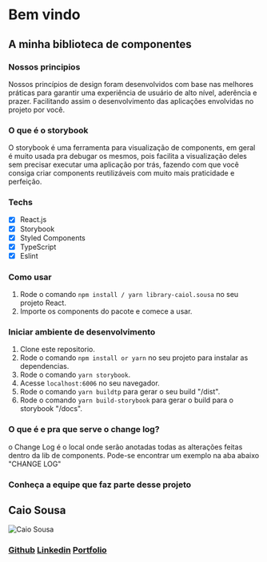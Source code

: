# Bem vindo
## A minha biblioteca de componentes

### Nossos principios
Nossos princípios de design foram desenvolvidos com base nas melhores práticas para garantir uma experiência de usuário de alto nível, aderência e prazer.
Facilitando assim o desenvolvimento das aplicações envolvidas no projeto por você.

### O que é o storybook
O storybook é uma ferramenta para visualização de components, em geral é muito usada pra debugar
os mesmos, pois facilita a visualização deles sem precisar executar uma aplicação por trás, fazendo
com que você consiga criar components reutilizáveis com muito mais praticidade e perfeição.

### Techs

- [x] React.js
- [x] Storybook
- [x] Styled Components
- [x] TypeScript
- [x] Eslint

### Como usar

1. Rode o comando `npm install / yarn library-caiol.sousa` no seu projeto React.
2. Importe os components do pacote e comece a usar.

### Iniciar ambiente de desenvolvimento

1. Clone este repositorio. 
2. Rode o comando `npm install or yarn` no seu projeto para instalar as dependencias.
3. Rode o comando `yarn storybook`.
4. Acesse `localhost:6006` no seu navegador.
5. Rode o comando `yarn buildtp` para gerar o seu build "/dist".
6. Rode o comando `yarn build-storybook` para gerar o build para o storybook "/docs".

### O que é e pra que serve o change log?
o Change Log é o local onde serão anotadas todas as alterações feitas dentro da lib de components. 
Pode-se encontrar um exemplo na aba abaixo "CHANGE LOG"

### Conheça a equipe que faz parte desse projeto


## Caio Sousa
![Caio Sousa](https://avatars.githubusercontent.com/u/90207109?v=4)
### [Github](https://github.com/CLSCaio)   [Linkedin](https://www.linkedin.com/notifications/)   [Portfolio](https://clscaio.github.io/)


